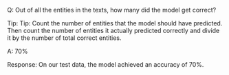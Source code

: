 Q: Out of all the entities in the texts, how many did the model get correct? 

Tip:  Tip: Count the number of entities that the model should have predicted. Then count the number of entities it actually predicted correctly and divide it by the number of total correct entities.

A: 70%

Response: On our test data, the model achieved an accuracy of 70%.